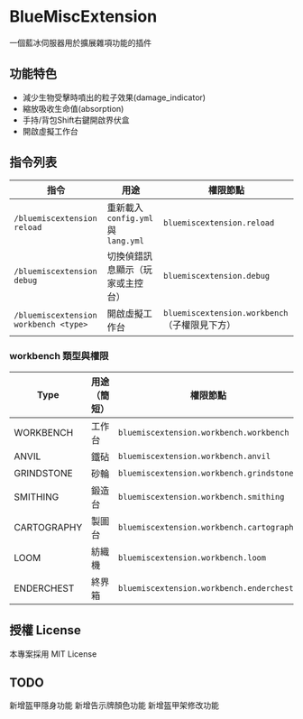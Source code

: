 
# BlueMiscExtension

一個藍冰伺服器用於擴展雜項功能的插件

## 功能特色

- 減少生物受擊時噴出的粒子效果(damage_indicator)
- 縮放吸收生命值(absorption)
- 手持/背包Shift右鍵開啟界伏盒
- 開啟虛擬工作台

## 指令列表

| 指令 | 用途 | 權限節點 |
|------|------|------|
| `/bluemiscextension reload` | 重新載入 `config.yml` 與 `lang.yml` | `bluemiscextension.reload` |
| `/bluemiscextension debug` | 切換偵錯訊息顯示（玩家或主控台） | `bluemiscextension.debug` |
| `/bluemiscextension workbench <type>` | 開啟虛擬工作台 | `bluemiscextension.workbench`（子權限見下方） |

### workbench 類型與權限

| Type | 用途（簡短） | 權限節點 |
|------|-------------|---------|
| WORKBENCH | 工作台 | `bluemiscextension.workbench.workbench` |
| ANVIL | 鐵砧 | `bluemiscextension.workbench.anvil` |
| GRINDSTONE | 砂輪 | `bluemiscextension.workbench.grindstone` |
| SMITHING | 鍛造台 | `bluemiscextension.workbench.smithing` |
| CARTOGRAPHY | 製圖台 | `bluemiscextension.workbench.cartography` |
| LOOM | 紡織機 | `bluemiscextension.workbench.loom` |
| ENDERCHEST | 終界箱 | `bluemiscextension.workbench.enderchest` |


## 授權 License

本專案採用 MIT License  

## TODO

新增盔甲隱身功能
新增告示牌顏色功能
新增盔甲架修改功能
